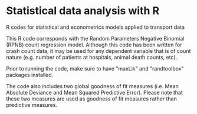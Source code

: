 # Statistical data analysis with R
R codes for statistical and econometrics models applied to transport data 
 
This R code corresponds with the Random Parameters Negative Binomial (RPNB) count regression model. Although this code has been written for crash count data, it may be used for any dependent variable that is of count nature (e.g. number of patients at hospitals, animal death counts, etc).

Prior to running the code, make sure to have "maxLik" and "randtoolbox" packages installed. 

The code also includes two global goodness of fit measures (i.e. Mean Absolute Deviance and Mean Squared Predictive Error). Please note that these two measures are used as goodness of fit measures rather than predictive measures.
